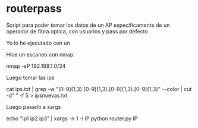 # routerpass
Script para poder tomar los datos de un AP especificamente de un operador de fibra optica, con usuarios y pass por defecto

Yo lo he ejecutado con un

Hice un escaneo con nmap:

nmap -sP 192.168.1.0/24

Luego tomar las ips

cat ips.txt | grep -w "[0-9]\{1,3\}\.[0-9]\{1,3\}\.[0-9]\{1,3\}\.[0-9]\{1,3\}" --color | cut -d" " -f 5 > ipsnuevas.txt

Luego pasarlo a xargs

echo "ip1 ip2 ip3" | xargs -n 1 -I IP python router.py IP
